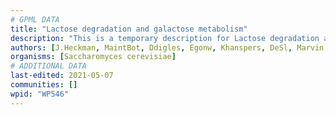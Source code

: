 ```yaml
---
# GPML DATA
title: "Lactose degradation and galactose metabolism"
description: "This is a temporary description for Lactose degradation and galactose metabolism"
authors: [J.Heckman, MaintBot, Ddigles, Egonw, Khanspers, DeSl, Marvin M2, Eweitz]
organisms: [Saccharomyces cerevisiae]
# ADDITIONAL DATA
last-edited: 2021-05-07
communities: []
wpid: "WP546"
---
```

